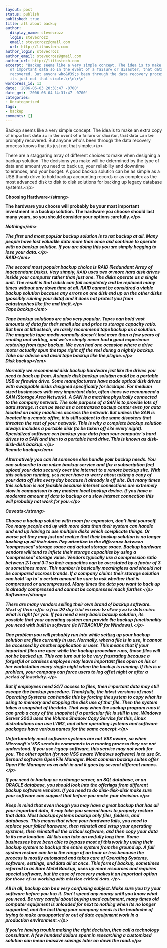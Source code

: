 ```yaml
---
layout: post
status: publish
published: true
title: all about backup
author:
  display_name: stevecrozz
  login: stevecrozz
  email: stevecrozz@gmail.com
  url: http://lithostech.com
author_login: stevecrozz
author_email: stevecrozz@gmail.com
author_url: http://lithostech.com
excerpt: "Backup seems like a very simple concept. The idea is to make an extra copy
  of important data so in the event of a failure or disaster, that data can be promptly
  recovered. But anyone who&#39;s been through the data recovery process knows that
  its just not that simple.\r\n\r\n"
wordpress_id: 13
date: '2006-06-03 20:31:47 -0700'
date_gmt: '2006-06-04 04:31:47 -0700'
categories:
- Uncategorized
tags:
- backup
comments: []
---
```

<p>Backup seems like a very simple concept. The idea is to make an extra copy of important data so in the event of a failure or disaster, that data can be promptly recovered. But anyone who&#39;s been through the data recovery process knows that its just not that simple.<&#47;p></p>
<p>There are a staggaring array of different choices to make when designing a backup solution. The decisions you make will be determined by the type of data and amount you need to back up, your reliability and downtime tolerances, and your budget. A good backup solution can be as simple as a USB thumb drive to hold backup accounting records or as complex as the most advanced disk to disk to disk solutions for backing up legacy database systems.<&#47;p><a id="more"></a><a id="more-13"></a></p>
<p><strong>Choosing Hardware<&#47;strong></p>
<p>The hardware you choose will probably be your most important investment in a backup solution. The hardware you choose should last many years, so you should consider your options carefully.<&#47;p></p>
<p><em>Nothing<&#47;em></p>
<p>The first and most popular backup solution is to not backup at all. Many people have lost valuable data more than once and continue to operate with no backup solution. If you are doing this you are simply begging to lose your data.<&#47;p><br />
<em>RAID<&#47;em></p>
<p>The second most popular backup choice is RAID (Redundant Array of Independant Disks). Very simply, RAID uses two or more hard disk drives inside your computer rather than just one. The disks operate as a single unit. The result is that a disk can fail completely and be replaced many times without any down time at all. RAID cannot be considred a viable backup solution because any errors on one disk end up on the other disks (possibly ruining your data) and it does not protect you from catastrophes like fire and theft.<&#47;p><br />
<em>Tape backup<&#47;em></p>
<p>Tape backup solutions are also very popular. Tapes can hold vast amounts of data for their small size and price to storage capacity ratio. But here at lithostech, we rarely recommend tape backup as a solution. The magnetic tape media normally doesn&#39;t last more than a few years of reading and writing, and we&#39;ve simply never had a good experience restoring from tape backup. We even had one occasion where a drive motor actually spun the tape right off the reel during a nightly backup. Take our advice and avoid tape backup like the plague.<&#47;p><br />
<em>Disk backup<&#47;em></p>
<p>Normally we recommend disk backup hardware just like the drives you need to back up from. A simple disk backup solution could be a portable USB or firewire drive. Some manufacturers have made optical disk drives with swappable disks designed specifically for backups. For medium sized businesses with very important data, often times we recommend a SAN (Storage Area Network). A SAN is a machine physically connected to the company network. The sole purpose of a SAN is to provide lots of data storage. It can be used as a centralized backup center even for data located on many machines accross the network. But unless the SAN is located in a remote office, it is still subject to the same disasters that threaten the rest of your network. This is why a complete backup solution always includes a portable disk (to be taken off site every night). Specialized software can backup your data from your computer&#39;s hard drives to a SAN and then to a portable hard drive. This is known as disk-disk-disk backup.<&#47;p><br />
<em>Remote backup<&#47;em></p>
<p>Alternatively you can let someone else handle your backup needs. You can subscribe to an online backup service and (for a subscription fee) upload your data securely over the internet to a remote backup site. With this solution running, you never have to worry about taking a copy of your data off site every day because it already is off site. But many times this solution is not feasible because internet connections are extremely slow in comparison to any modern local backup device. If you have a moderate amount of data to backup or a slow internet connection this will probably not work for you.<&#47;p></p>
<p><strong>Caveats<&#47;strong></p>
<p>Choose a backup solution with room for expansion, don&#39;t limit yourself. Too many people end up with more data than their system can handle and end up having to use multiple disks which complicate things. Or worse yet they may just not realize that their backup solution is no longer backing up all their data. Pay attention to the difference between &#39;compressed&#39; storage space and actual storage space. Backup hardware vendors will tend to inflate their storage capacities by using a &#39;compressed&#39; storage value. Vendors typically use a compression ratio between 2:1 and 3:1 so their capacities can be overstated by a factor of 3 or sometimes more. This number is basically meaningless and should not be compared accross brands. If a company claims their storage solution can hold &#39;up to&#39; a certain amount be sure to ask whether that is compressed or uncompressed. Many times the data you want to back up is already compressed and cannot be compressed much further.<&#47;p><br />
<strong>Software<&#47;strong></p>
<p>There are many vendors selling their own brand of backup software. Most of them offer a free 30 day trial version to allow you to determine what is right for you. If you need a very basic backup solution, its possible that your operating system can provide the backup functionality you need with built in software (ie NTBACKUP for Windows).<&#47;p></p>
<p>One problem you will probably run into while setting up your backup solution are files currently in use. Normally, when a file is in use, it cannot be accessed by another application or user. This means that if your important files are open while the backup procedure runs, those files will not be backed up. This can turn out to be very frustrating because a forgetful or careless employee may leave important files open on his or her workstation every single night when the backup is running. If this is a problem, your company can force users to log off at night or after a period of inactivity.<&#47;p></p>
<p>But if employees need 24&#47;7 access to files, then important data may still escape the backup procedure. Thankfully, the latest versions of most Operating Systems can handle this by forcing the system to copy what its using to memory and stopping the disk use of that file. Then the system takes a snapshot of the data. That way when the backup program runs it can grab a copy of the snapshot if a particular file is still in use. Windows Server 2003 uses the Volume Shadow Copy Service for this, Linux distrobutions can use LVM2, and other operating systems and software packages have various names for the same concept.<&#47;p></p>
<p>Unfortunately most software systems are not VSS aware, so when Microsoft&#39;s VSS sends its commands to a running process they are not understood. If you use legacy software, this service may not work for you. The other option (for non VSS aware Windows software) is to use St. Bernard software Open File Manager. Most common backup suites offer Open File Manager as an add-in and it goes by several different names.<&#47;p></p>
<p>If you need to backup an exchange server, an SQL database, or an ORACLE database, you should look into the offerings from different backup software vendors. If you need to do disk-disk-disk make sure your software can support that before you make your decision.<&#47;p></p>
<p>Keep in mind that even though you may have a great backup that has all your important data, it may take you several hours to properly restore that data. Most backup systems backup only files, folders, and databases. This means that when your hardware fails, you need to replace your failed hardware, then reinstall and setup your operating systems, then reinstall all the critical software, and then copy your data to its new location. All this can take an awfully long time. Some businesses have been able to bypass most of this work by using their backup system to back up the entire system from the ground up. A full system restore can be in the range of an hour or less because the process is mostly automated and takes care of Operating Systems, software, settings, and data all at once. This form of backup, sometimes referred to as Bare Metal Backup, uses up more resources and requires special software, but the ease of recovery makes it an important option for those of us working with mission critical data.<&#47;p></p>
<p>All in all, backup can be a very confusing subject. Make sure you try your software before you buy it. Don&#39;t spend any money until you know what you need. Be very careful about buying used equipment, many times old computer equipment is unloaded for next to nothing when its no longer supported, and the last thing your company needs is the headache of trying to make unsupported or out of date equipment work in a production environment.<&#47;p></p>
<p>If you&#39;re having trouble making the right decision, then call a technology consultant. A few hundred dollars spent in researching a customized solution can mean massive savings later on down the road.<&#47;p></p>
